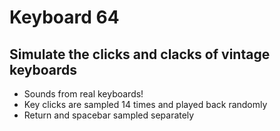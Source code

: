 # Keyboard 64

## Simulate the clicks and clacks of vintage keyboards

* Sounds from real keyboards! 
* Key clicks are sampled 14 times and played back randomly
* Return and spacebar sampled separately 
